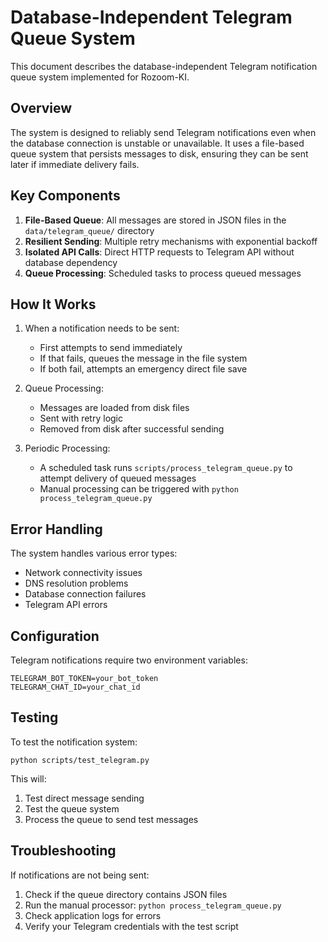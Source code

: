 # Database-Independent Telegram Queue System

This document describes the database-independent Telegram notification queue system implemented for Rozoom-KI.

## Overview

The system is designed to reliably send Telegram notifications even when the database connection is unstable or unavailable. It uses a file-based queue system that persists messages to disk, ensuring they can be sent later if immediate delivery fails.

## Key Components

1. **File-Based Queue**: All messages are stored in JSON files in the `data/telegram_queue/` directory
2. **Resilient Sending**: Multiple retry mechanisms with exponential backoff
3. **Isolated API Calls**: Direct HTTP requests to Telegram API without database dependency
4. **Queue Processing**: Scheduled tasks to process queued messages

## How It Works

1. When a notification needs to be sent:
   - First attempts to send immediately
   - If that fails, queues the message in the file system
   - If both fail, attempts an emergency direct file save

2. Queue Processing:
   - Messages are loaded from disk files
   - Sent with retry logic
   - Removed from disk after successful sending

3. Periodic Processing:
   - A scheduled task runs `scripts/process_telegram_queue.py` to attempt delivery of queued messages
   - Manual processing can be triggered with `python process_telegram_queue.py`

## Error Handling

The system handles various error types:
- Network connectivity issues
- DNS resolution problems
- Database connection failures
- Telegram API errors

## Configuration

Telegram notifications require two environment variables:
```
TELEGRAM_BOT_TOKEN=your_bot_token
TELEGRAM_CHAT_ID=your_chat_id
```

## Testing

To test the notification system:
```
python scripts/test_telegram.py
```

This will:
1. Test direct message sending
2. Test the queue system
3. Process the queue to send test messages

## Troubleshooting

If notifications are not being sent:
1. Check if the queue directory contains JSON files
2. Run the manual processor: `python process_telegram_queue.py`
3. Check application logs for errors
4. Verify your Telegram credentials with the test script

